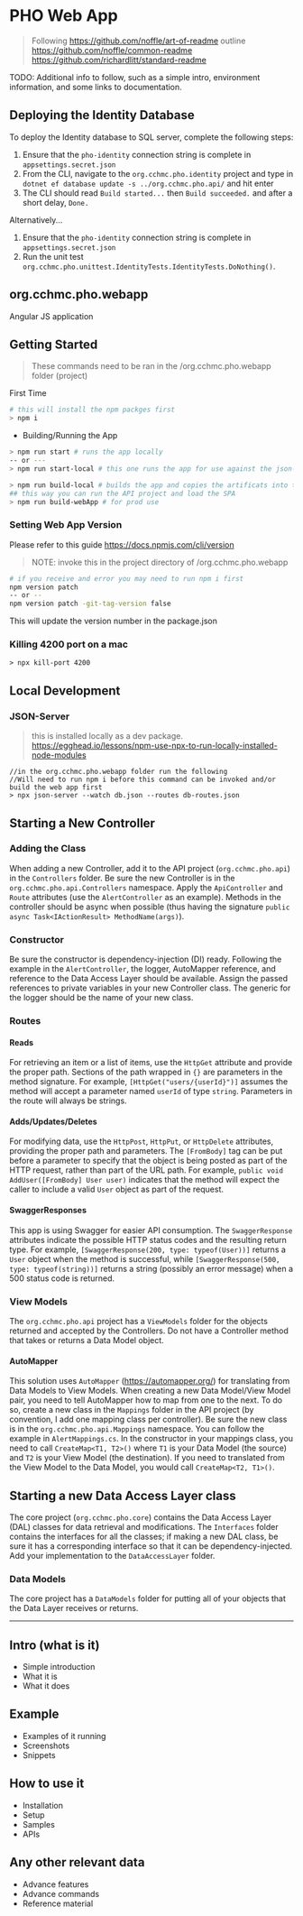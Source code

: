 # PHO Web App

> Following <https://github.com/noffle/art-of-readme> outline
> <https://github.com/noffle/common-readme>
> <https://github.com/richardlitt/standard-readme>

TODO: Additional info to follow, such as a simple intro, environment information, and some links to documentation.

## Deploying the Identity Database
To deploy the Identity database to SQL server, complete the following steps:
1. Ensure that the `pho-identity` connection string is complete in `appsettings.secret.json`
2. From the CLI, navigate to the `org.cchmc.pho.identity` project and type in `dotnet ef database update -s ../org.cchmc.pho.api/` and hit enter
3. The CLI should read `Build started...` then `Build succeeded.` and after a short delay, `Done.`

Alternatively...
1. Ensure that the `pho-identity` connection string is complete in `appsettings.secret.json`
2. Run the unit test `org.cchmc.pho.unittest.IdentityTests.IdentityTests.DoNothing()`.

## org.cchmc.pho.webapp

Angular JS application

## Getting Started

> These commands need to be ran in the /org.cchmc.pho.webapp folder (project)

First Time
```bash
# this will install the npm packges first
> npm i
```

- Building/Running the App
```bash
> npm run start # runs the app locally
-- or ---
> npm run start-local # this one runs the app for use against the json-server w/ a proxy

> npm run build-local # builds the app and copies the artificats into the api projects wwwwroot
## this way you can run the API project and load the SPA
> npm run build-webApp # for prod use

```


### Setting Web App Version
Please refer to this guide
https://docs.npmjs.com/cli/version

> NOTE: invoke this in the project directory of /org.cchmc.pho.webapp

```bash
# if you receive and error you may need to run npm i first
npm version patch
-- or --
npm version patch -git-tag-version false
```
This will update the version number in the package.json

### Killing 4200 port on a mac

```bashe
> npx kill-port 4200
```

## Local Development

###

###  JSON-Server

> this is installed locally as a dev package.
> https://egghead.io/lessons/npm-use-npx-to-run-locally-installed-node-modules

```console
//in the org.cchmc.pho.webapp folder run the following
//Will need to run npm i before this command can be invoked and/or build the web app first
> npx json-server --watch db.json --routes db-routes.json
```




## Starting a New Controller
### Adding the Class
When adding a new Controller, add it to the API project (`org.cchmc.pho.api`) in the `Controllers` folder. Be sure the new Controller is in the `org.cchmc.pho.api.Controllers`
namespace. Apply the `ApiController` and `Route` attributes (use the `AlertController` as an example). Methods in the controller
should be async when possible (thus having the signature `public async Task<IActionResult> MethodName(args)`).

### Constructor
Be sure the constructor is dependency-injection (DI) ready. Following the example in the `AlertController`, the
logger, AutoMapper reference, and reference to the Data Access Layer should be available. Assign the passed references
to private variables in your new Controller class. The generic for the logger should be the name of your new class.

### Routes
#### Reads
For retrieving an item or a list of items, use the `HttpGet` attribute and provide the proper path. Sections of the path wrapped in `{}`
are parameters in the method signature. For example, `[HttpGet("users/{userId}")]` assumes the method will accept a parameter named
`userId` of type `string`. Parameters in the route will always be strings.

#### Adds/Updates/Deletes
For modifying data, use the `HttpPost`, `HttpPut`, or `HttpDelete` attributes, providing the proper path and parameters. The
`[FromBody]` tag can be put before a parameter to specify that the object is being posted as part of the HTTP request,
rather than part of the URL path. For example, `public void AddUser([FromBody] User user)` indicates that the method will
expect the caller to include a valid `User` object as part of the request.

#### SwaggerResponses
This app is using Swagger for easier API consumption. The `SwaggerResponse` attributes indicate the possible HTTP status codes
and the resulting return type. For example, `[SwaggerResponse(200, type: typeof(User))]` returns a `User` object when the
method is successful, while `[SwaggerResponse(500, type: typeof(string))]` returns a string (possibly an error message) when
a 500 status code is returned.

### View Models
The `org.cchmc.pho.api` project has a `ViewModels` folder for the objects returned and accepted by the Controllers. Do not
have a Controller method that takes or returns a Data Model object.

#### AutoMapper
This solution uses `AutoMapper` (<https://automapper.org/>) for translating from Data Models to View Models. When creating a new
Data Model/View Model pair, you need to tell AutoMapper how to map from one to the next. To do so, create a new class in the
`Mappings` folder in the API project (by convention, I add one mapping class per controller). Be sure the new class is in the
`org.cchmc.pho.api.Mappings` namespace. You can follow the example in `AlertMappings.cs`. In the constructor in your mappings
class, you need to call `CreateMap<T1, T2>()` where `T1` is your Data Model (the source) and `T2` is your View Model (the
destination). If you need to translated from the View Model to the Data Model, you would call `CreateMap<T2, T1>()`.


## Starting a new Data Access Layer class
The core project (`org.cchmc.pho.core`) contains the Data Access Layer (DAL) classes for data retrieval and modifications. The
`Interfaces` folder contains the interfaces for all the classes; if making a new DAL class, be sure it has a corresponding
interface so that it can be dependency-injected. Add your implementation to the `DataAccessLayer` folder.

### Data Models
The core project has a `DataModels` folder for putting all of your objects that the Data Layer receives or returns.



---



## Intro (what is it)

- Simple introduction
- What it is
- What it does


## Example

- Examples of it running
- Screenshots
- Snippets


## How to use it

- Installation
- Setup
- Samples
- APIs


## Any other relevant data

- Advance features
- Advance commands
- Reference material

